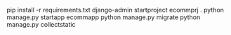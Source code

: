 pip install -r requirements.txt
django-admin startproject ecommprj .
python manage.py startapp ecommapp
python manage.py migrate
python manage.py collectstatic